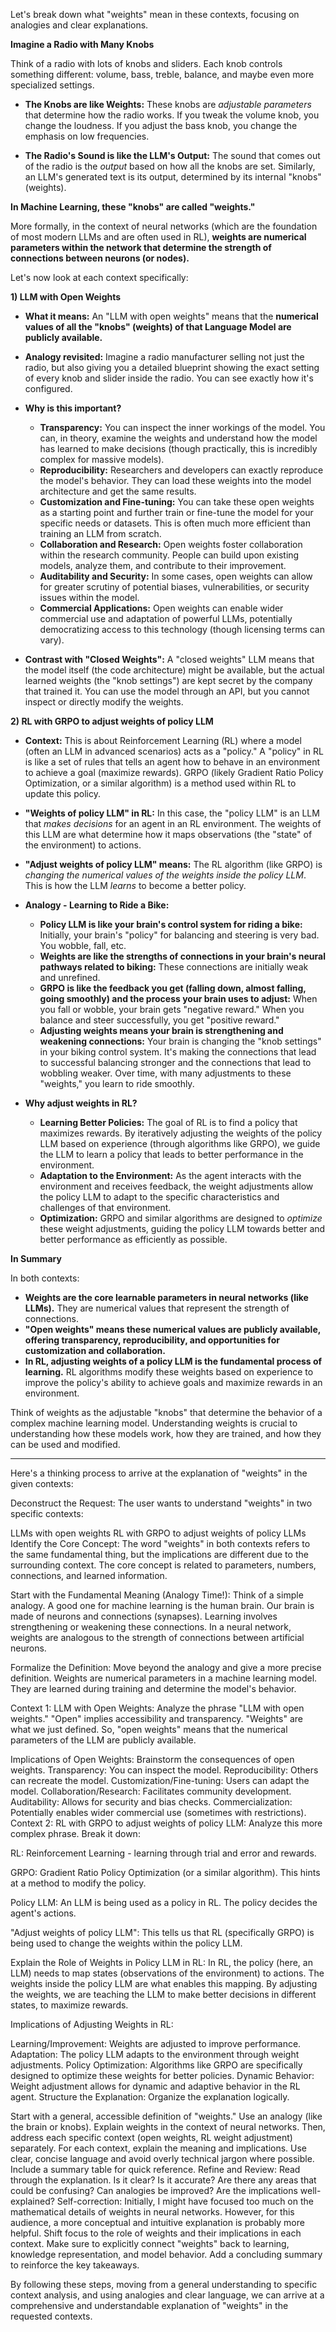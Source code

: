 Let's break down what "weights" mean in these contexts, focusing on analogies and clear explanations.

**Imagine a Radio with Many Knobs**

Think of a radio with lots of knobs and sliders.  Each knob controls something different: volume, bass, treble, balance, and maybe even more specialized settings.

* **The Knobs are like Weights:**  These knobs are *adjustable parameters* that determine how the radio works. If you tweak the volume knob, you change the loudness. If you adjust the bass knob, you change the emphasis on low frequencies.

* **The Radio's Sound is like the LLM's Output:** The sound that comes out of the radio is the *output* based on how all the knobs are set. Similarly, an LLM's generated text is its output, determined by its internal "knobs" (weights).

**In Machine Learning, these "knobs" are called "weights."**

More formally, in the context of neural networks (which are the foundation of most modern LLMs and are often used in RL), **weights are numerical parameters within the network that determine the strength of connections between neurons (or nodes).**

Let's now look at each context specifically:

**1) LLM with Open Weights**

* **What it means:**  An "LLM with open weights" means that the **numerical values of all the "knobs" (weights) of that Language Model are publicly available.**

* **Analogy revisited:**  Imagine a radio manufacturer selling not just the radio, but also giving you a detailed blueprint showing the exact setting of every knob and slider inside the radio. You can see exactly how it's configured.

* **Why is this important?**

    * **Transparency:** You can inspect the inner workings of the model. You can, in theory, examine the weights and understand how the model has learned to make decisions (though practically, this is incredibly complex for massive models).
    * **Reproducibility:** Researchers and developers can exactly reproduce the model's behavior. They can load these weights into the model architecture and get the same results.
    * **Customization and Fine-tuning:** You can take these open weights as a starting point and further train or fine-tune the model for your specific needs or datasets. This is often much more efficient than training an LLM from scratch.
    * **Collaboration and Research:** Open weights foster collaboration within the research community. People can build upon existing models, analyze them, and contribute to their improvement.
    * **Auditability and Security:** In some cases, open weights can allow for greater scrutiny of potential biases, vulnerabilities, or security issues within the model.
    * **Commercial Applications:**  Open weights can enable wider commercial use and adaptation of powerful LLMs, potentially democratizing access to this technology (though licensing terms can vary).

* **Contrast with "Closed Weights":**  A "closed weights" LLM means that the model itself (the code architecture) might be available, but the actual learned weights (the "knob settings") are kept secret by the company that trained it.  You can use the model through an API, but you cannot inspect or directly modify the weights.

**2) RL with GRPO to adjust weights of policy LLM**

* **Context:** This is about Reinforcement Learning (RL) where a model (often an LLM in advanced scenarios) acts as a "policy." A "policy" in RL is like a set of rules that tells an agent how to behave in an environment to achieve a goal (maximize rewards). GRPO (likely Gradient Ratio Policy Optimization, or a similar algorithm) is a method used within RL to update this policy.

* **"Weights of policy LLM" in RL:** In this case, the "policy LLM" is an LLM that *makes decisions* for an agent in an RL environment.  The weights of this LLM are what determine how it maps observations (the "state" of the environment) to actions.

* **"Adjust weights of policy LLM" means:**  The RL algorithm (like GRPO) is *changing the numerical values of the weights inside the policy LLM*.  This is how the LLM *learns* to become a better policy.

* **Analogy - Learning to Ride a Bike:**

    * **Policy LLM is like your brain's control system for riding a bike:** Initially, your brain's "policy" for balancing and steering is very bad. You wobble, fall, etc.
    * **Weights are like the strengths of connections in your brain's neural pathways related to biking:** These connections are initially weak and unrefined.
    * **GRPO is like the feedback you get (falling down, almost falling, going smoothly) and the process your brain uses to adjust:** When you fall or wobble, your brain gets "negative reward." When you balance and steer successfully, you get "positive reward."
    * **Adjusting weights means your brain is strengthening and weakening connections:**  Your brain is changing the "knob settings" in your biking control system. It's making the connections that lead to successful balancing stronger and the connections that lead to wobbling weaker.  Over time, with many adjustments to these "weights," you learn to ride smoothly.

* **Why adjust weights in RL?**

    * **Learning Better Policies:**  The goal of RL is to find a policy that maximizes rewards. By iteratively adjusting the weights of the policy LLM based on experience (through algorithms like GRPO), we guide the LLM to learn a policy that leads to better performance in the environment.
    * **Adaptation to the Environment:** As the agent interacts with the environment and receives feedback, the weight adjustments allow the policy LLM to adapt to the specific characteristics and challenges of that environment.
    * **Optimization:** GRPO and similar algorithms are designed to *optimize* these weight adjustments, guiding the policy LLM towards better and better performance as efficiently as possible.


**In Summary**

In both contexts:

* **Weights are the core learnable parameters in neural networks (like LLMs).** They are numerical values that represent the strength of connections.
* **"Open weights" means these numerical values are publicly available, offering transparency, reproducibility, and opportunities for customization and collaboration.**
* **In RL, adjusting weights of a policy LLM is the fundamental process of learning.** RL algorithms modify these weights based on experience to improve the policy's ability to achieve goals and maximize rewards in an environment.

Think of weights as the adjustable "knobs" that determine the behavior of a complex machine learning model.  Understanding weights is crucial to understanding how these models work, how they are trained, and how they can be used and modified.

---
Here's a thinking process to arrive at the explanation of "weights" in the given contexts:

Deconstruct the Request: The user wants to understand "weights" in two specific contexts:

LLMs with open weights
RL with GRPO to adjust weights of policy LLMs
Identify the Core Concept:  The word "weights" in both contexts refers to the same fundamental thing, but the implications are different due to the surrounding context.  The core concept is related to parameters, numbers, connections, and learned information.

Start with the Fundamental Meaning (Analogy Time!):  Think of a simple analogy.  A good one for machine learning is the human brain.  Our brain is made of neurons and connections (synapses).  Learning involves strengthening or weakening these connections.  In a neural network, weights are analogous to the strength of connections between artificial neurons.

Formalize the Definition:  Move beyond the analogy and give a more precise definition. Weights are numerical parameters in a machine learning model.  They are learned during training and determine the model's behavior.

Context 1: LLM with Open Weights:  Analyze the phrase "LLM with open weights."  "Open" implies accessibility and transparency.  "Weights" are what we just defined. So, "open weights" means that the numerical parameters of the LLM are publicly available.

Implications of Open Weights: Brainstorm the consequences of open weights.
Transparency: You can inspect the model.
Reproducibility: Others can recreate the model.
Customization/Fine-tuning: Users can adapt the model.
Collaboration/Research: Facilitates community development.
Auditability: Allows for security and bias checks.
Commercialization: Potentially enables wider commercial use (sometimes with restrictions).
Context 2: RL with GRPO to adjust weights of policy LLM:  Analyze this more complex phrase. Break it down:

RL: Reinforcement Learning - learning through trial and error and rewards.

GRPO: Gradient Ratio Policy Optimization (or a similar algorithm).  This hints at a method to modify the policy.

Policy LLM:  An LLM is being used as a policy in RL.  The policy decides the agent's actions.

"Adjust weights of policy LLM":  This tells us that RL (specifically GRPO) is being used to change the weights within the policy LLM.

Explain the Role of Weights in Policy LLM in RL: In RL, the policy (here, an LLM) needs to map states (observations of the environment) to actions. The weights inside the policy LLM are what enables this mapping. By adjusting the weights, we are teaching the LLM to make better decisions in different states, to maximize rewards.

Implications of Adjusting Weights in RL:

Learning/Improvement: Weights are adjusted to improve performance.
Adaptation: The policy LLM adapts to the environment through weight adjustments.
Policy Optimization: Algorithms like GRPO are specifically designed to optimize these weights for better policies.
Dynamic Behavior: Weight adjustment allows for dynamic and adaptive behavior in the RL agent.
Structure the Explanation: Organize the explanation logically.

Start with a general, accessible definition of "weights."
Use an analogy (like the brain or knobs).
Explain weights in the context of neural networks.
Then, address each specific context (open weights, RL weight adjustment) separately.
For each context, explain the meaning and implications.
Use clear, concise language and avoid overly technical jargon where possible.
Include a summary table for quick reference.
Refine and Review: Read through the explanation.  Is it clear?  Is it accurate?  Are there any areas that could be confusing?  Can analogies be improved?  Are the implications well-explained?  Self-correction: Initially, I might have focused too much on the mathematical details of weights in neural networks.  However, for this audience, a more conceptual and intuitive explanation is probably more helpful. Shift focus to the role of weights and their implications in each context.  Make sure to explicitly connect "weights" back to learning, knowledge representation, and model behavior.  Add a concluding summary to reinforce the key takeaways.

By following these steps, moving from a general understanding to specific context analysis, and using analogies and clear language, we can arrive at a comprehensive and understandable explanation of "weights" in the requested contexts.

